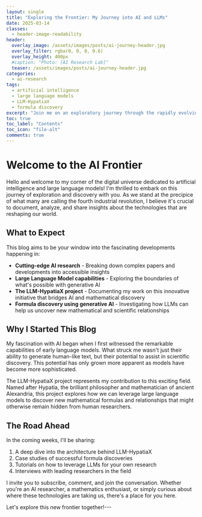 ```yaml
---
layout: single
title: "Exploring the Frontier: My Journey into AI and LLMs"
date: 2025-03-14
classes:
  - header-image-readability
header:
  overlay_image: /assets/images/posts/ai-journey-header.jpg
  overlay_filter: rgba(0, 0, 0, 0.6)
  overlay_height: 400px
  #caption: "Photo: [AI Research Lab]"
  teaser: /assets/images/posts/ai-journey-header.jpg 
categories:
  - ai-research
tags:
  - artificial intelligence
  - large language models
  - LLM-HypatiaX
  - formula discovery
excerpt: "Join me on an exploratory journey through the rapidly evolving landscape of AI research"
toc: true
toc_label: "Contents"
toc_icon: "file-alt"
comments: true
---
```

<!-- Apply classes to page title and subtitle -->

# Welcome to the AI Frontier

Hello and welcome to my corner of the digital universe dedicated to artificial intelligence and large language models! I'm thrilled to embark on this journey of exploration and discovery with you. As we stand at the precipice of what many are calling the fourth industrial revolution, I believe it's crucial to document, analyze, and share insights about the technologies that are reshaping our world.

## What to Expect

This blog aims to be your window into the fascinating developments happening in:

- **Cutting-edge AI research** - Breaking down complex papers and developments into accessible insights
- **Large Language Model capabilities** - Exploring the boundaries of what's possible with generative AI
- **The LLM-HypatiaX project** - Documenting my work on this innovative initiative that bridges AI and mathematical discovery
- **Formula discovery using generative AI** - Investigating how LLMs can help us uncover new mathematical and scientific relationships

## Why I Started This Blog

My fascination with AI began when I first witnessed the remarkable capabilities of early language models. What struck me wasn't just their ability to generate human-like text, but their potential to assist in scientific discovery. This potential has only grown more apparent as models have become more sophisticated.

The LLM-HypatiaX project represents my contribution to this exciting field. Named after Hypatia, the brilliant philosopher and mathematician of ancient Alexandria, this project explores how we can leverage large language models to discover new mathematical formulas and relationships that might otherwise remain hidden from human researchers.

## The Road Ahead

In the coming weeks, I'll be sharing:

1. A deep dive into the architecture behind LLM-HypatiaX
2. Case studies of successful formula discoveries
3. Tutorials on how to leverage LLMs for your own research
4. Interviews with leading researchers in the field

I invite you to subscribe, comment, and join the conversation. Whether you're an AI researcher, a mathematics enthusiast, or simply curious about where these technologies are taking us, there's a place for you here.

Let's explore this new frontier together!---
